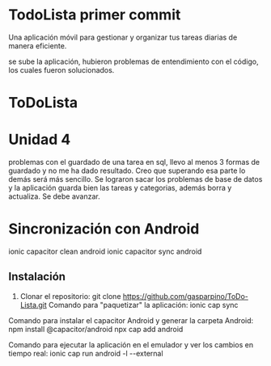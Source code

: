 # TodoLista  primer commit
  Una aplicación móvil para gestionar y organizar tus tareas diarias de manera eficiente.

  se sube la aplicación, hubieron problemas de entendimiento con el código, los cuales fueron solucionados. 
# ToDoLista
  # Unidad 4 
  problemas con el guardado de una tarea en sql, llevo al menos 3 formas de guardado y no me ha dado resultado. Creo que superando esa parte lo demás será más sencillo.
  Se lograron sacar los problemas de base de datos y la aplicación guarda bien las tareas y categorias, además borra y actualiza. Se debe avanzar.
# Sincronización con Android 
  ionic capacitor clean android
  ionic capacitor sync android
  
## Instalación
1. Clonar el repositorio:
git clone https://github.com/gasparpino/ToDo-Lista.git
Comando para "paquetizar" la aplicación:
ionic cap sync

Comando para instalar el capacitor Android y generar la carpeta Android:
npm install @capacitor/android 
npx cap add android

Comando para ejecutar la aplicación en el emulador y ver los cambios en tiempo real:
ionic cap run android -l --external